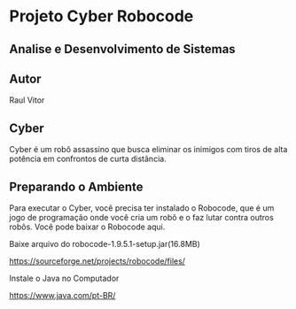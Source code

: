 # Projeto Cyber Robocode

## Analise e Desenvolvimento de Sistemas

## Autor
Raul Vitor

## Cyber
Cyber é um robô assassino que busca eliminar os inimigos com tiros de alta potência em confrontos de curta distância.

## Preparando o Ambiente 
Para executar o Cyber, você precisa ter instalado o Robocode, que é um jogo de programação onde você cria um robô e o faz lutar contra outros robôs. Você pode baixar o Robocode aqui.


Baixe arquivo do robocode-1.9.5.1-setup.jar(16.8MB) 

https://sourceforge.net/projects/robocode/files/

Instale o Java no Computador

https://www.java.com/pt-BR/
